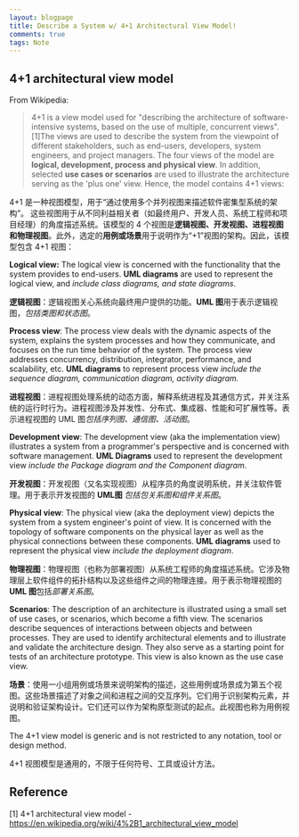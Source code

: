 ```yaml
---
layout: blogpage
title: Describe a System w/ 4+1 Architectural View Model!
comments: true
tags: Note
---
```


## 4+1 architectural view model

From Wikipedia:

> 4+1 is a view model used for "describing the architecture of software-intensive systems, based on the use of multiple, concurrent views".[1]The views are used to describe the system from the viewpoint of different stakeholders, such as end-users, developers, system engineers, and project managers. The four views of the model are **logical, development, process and physical view**. In addition, selected **use cases or scenarios** are used to illustrate the architecture serving as the 'plus one' view. Hence, the model contains 4+1 views:

4+1 是一种视图模型，用于“通过使用多个并列视图来描述软件密集型系统的架构”。 这些视图用于从不同利益相关者（如最终用户、开发人员、系统工程师和项目经理）的角度描述系统。该模型的 4 个视图是**逻辑视图、开发视图、进程视图和物理视图**。此外，选定的**用例或场景**用于说明作为“+1”视图的架构。因此，该模型包含 4+1 视图： 


**Logical view:** The logical view is concerned with the functionality that the system provides to end-users. **UML diagrams** are used to represent the logical view, and *include class diagrams, and state diagrams*.

**逻辑视图**：逻辑视图关心系统向最终用户提供的功能。**UML 图**用于表示逻辑视图，*包括类图和状态图*。 


**Process view**: The process view deals with the dynamic aspects of the system, explains the system processes and how they communicate, and focuses on the run time behavior of the system. The process view addresses concurrency, distribution, integrator, performance, and scalability, etc. **UML diagrams** to represent process view *include the sequence diagram, communication diagram, activity diagram.*

**进程视图**：进程视图处理系统的动态方面，解释系统进程及其通信方式，并关注系统的运行时行为。进程视图涉及并发性、分布式、集成器、性能和可扩展性等。表示进程视图的 UML 图*包括序列图、通信图、活动图*。


**Development view**: The development view (aka the implementation view) illustrates a system from a programmer's perspective and is concerned with software management. **UML Diagrams** used to represent the development view *include the Package diagram and the Component diagram*.

**开发视图**：开发视图（又名实现视图）从程序员的角度说明系统，并关注软件管理。用于表示开发视图的 **UML图** *包括包关系图和组件关系图*。 


**Physical view**: The physical view (aka the deployment view) depicts the system from a system engineer's point of view. It is concerned with the topology of software components on the physical layer as well as the physical connections between these components. **UML diagrams** used to represent the physical view *include the deployment diagram*.

**物理视图**：物理视图（也称为部署视图）从系统工程师的角度描述系统。它涉及物理层上软件组件的拓扑结构以及这些组件之间的物理连接。用于表示物理视图的 **UML 图**包括*部署关系图*。 


**Scenarios**: The description of an architecture is illustrated using a small set of use cases, or scenarios, which become a fifth view. The scenarios describe sequences of interactions between objects and between processes. They are used to identify architectural elements and to illustrate and validate the architecture design. They also serve as a starting point for tests of an architecture prototype. This view is also known as the use case view.

**场景**：使用一小组用例或场景来说明架构的描述，这些用例或场景成为第五个视图。这些场景描述了对象之间和进程之间的交互序列。它们用于识别架构元素，并说明和验证架构设计。它们还可以作为架构原型测试的起点。此视图也称为用例视图。


The 4+1 view model is generic and is not restricted to any notation, tool or design method.

4+1 视图模型是通用的，不限于任何符号、工具或设计方法。



## Reference

[1] 4+1 architectural view model - https://en.wikipedia.org/wiki/4%2B1_architectural_view_model